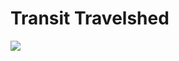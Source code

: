 # Transit Travelshed

<a href='https://nycplanning.github.io/td-travelshed/mapbox/public'><img src='https://github.com/NYCPlanning/td-travelshed/blob/master/travelshed.png'> </a>

